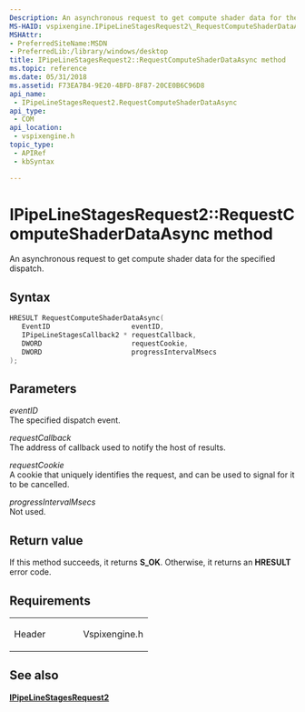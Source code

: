 ```yaml
---
Description: An asynchronous request to get compute shader data for the specified dispatch.
MS-HAID: vspixengine.IPipeLineStagesRequest2\_RequestComputeShaderDataAsync\_EventID\_IPipeLineStagesCallback2\_ptr\_DWORD\_DWORD
MSHAttr:
- PreferredSiteName:MSDN
- PreferredLib:/library/windows/desktop
title: IPipeLineStagesRequest2::RequestComputeShaderDataAsync method
ms.topic: reference
ms.date: 05/31/2018
ms.assetid: F73EA7B4-9E20-4BFD-8F87-20CE0B6C96D8
api_name: 
 - IPipeLineStagesRequest2.RequestComputeShaderDataAsync
api_type: 
 - COM
api_location: 
 - vspixengine.h
topic_type: 
 - APIRef
 - kbSyntax

---
```


# <span id="vspixengine.ipipelinestagesrequest2_requestcomputeshaderdataasync_eventid_ipipelinestagescallback2_ptr_dword_dword"></span>IPipeLineStagesRequest2::RequestComputeShaderDataAsync method

An asynchronous request to get compute shader data for the specified dispatch.

## Syntax


```C++
HRESULT RequestComputeShaderDataAsync(
   EventID                    eventID,
   IPipeLineStagesCallback2 * requestCallback,
   DWORD                      requestCookie,
   DWORD                      progressIntervalMsecs
);
```

## Parameters

*eventID*   
The specified dispatch event.

*requestCallback*   
The address of callback used to notify the host of results.

*requestCookie*   
A cookie that uniquely identifies the request, and can be used to signal for it to be cancelled.

*progressIntervalMsecs*   
Not used.

## Return value

If this method succeeds, it returns **S\_OK**. Otherwise, it returns an **HRESULT** error code.

## Requirements

<table><colgroup><col style="width: 50%" /><col style="width: 50%" /></colgroup><tbody><tr class="odd"><td><p>Header</p></td><td>Vspixengine.h</td></tr></tbody></table>

## <span id="see_also"></span>See also

[**IPipeLineStagesRequest2**](/windows/desktop/direct3dtools/ipipelinestagesrequest2)

 

 